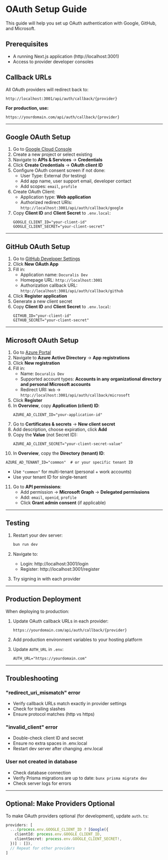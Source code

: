 # OAuth Setup Guide

This guide will help you set up OAuth authentication with Google, GitHub, and Microsoft.

## Prerequisites

- A running Next.js application (http://localhost:3001)
- Access to provider developer consoles

## Callback URLs

All OAuth providers will redirect back to:
```
http://localhost:3001/api/auth/callback/{provider}
```

**For production, use:**
```
https://yourdomain.com/api/auth/callback/{provider}
```

---

## Google OAuth Setup

1. Go to [Google Cloud Console](https://console.cloud.google.com/)
2. Create a new project or select existing
3. Navigate to **APIs & Services** → **Credentials**
4. Click **Create Credentials** → **OAuth client ID**
5. Configure OAuth consent screen if not done:
   - User Type: External (for testing)
   - Add app name, user support email, developer contact
   - Add scopes: `email`, `profile`
6. Create OAuth Client:
   - Application type: **Web application**
   - Authorized redirect URIs: `http://localhost:3001/api/auth/callback/google`
7. Copy **Client ID** and **Client Secret** to `.env.local`:
   ```env
   GOOGLE_CLIENT_ID="your-client-id"
   GOOGLE_CLIENT_SECRET="your-client-secret"
   ```

---

## GitHub OAuth Setup

1. Go to [GitHub Developer Settings](https://github.com/settings/developers)
2. Click **New OAuth App**
3. Fill in:
   - Application name: `Docuralis Dev`
   - Homepage URL: `http://localhost:3001`
   - Authorization callback URL: `http://localhost:3001/api/auth/callback/github`
4. Click **Register application**
5. Generate a new client secret
6. Copy **Client ID** and **Client Secret** to `.env.local`:
   ```env
   GITHUB_ID="your-client-id"
   GITHUB_SECRET="your-client-secret"
   ```

---

## Microsoft OAuth Setup

1. Go to [Azure Portal](https://portal.azure.com/)
2. Navigate to **Azure Active Directory** → **App registrations**
3. Click **New registration**
4. Fill in:
   - Name: `Docuralis Dev`
   - Supported account types: **Accounts in any organizational directory and personal Microsoft accounts**
   - Redirect URI: `Web` → `http://localhost:3001/api/auth/callback/microsoft`
5. Click **Register**
6. In **Overview**, copy **Application (client) ID**:
   ```env
   AZURE_AD_CLIENT_ID="your-application-id"
   ```
7. Go to **Certificates & secrets** → **New client secret**
8. Add description, choose expiration, click **Add**
9. Copy the **Value** (not Secret ID):
   ```env
   AZURE_AD_CLIENT_SECRET="your-client-secret-value"
   ```
10. In **Overview**, copy the **Directory (tenant) ID**:
   ```env
   AZURE_AD_TENANT_ID="common"  # or your specific tenant ID
   ```
   - Use `"common"` for multi-tenant (personal + work accounts)
   - Use your tenant ID for single-tenant
11. Go to **API permissions**:
    - Add permission → **Microsoft Graph** → **Delegated permissions**
    - Add: `email`, `openid`, `profile`
    - Click **Grant admin consent** (if applicable)

---

## Testing

1. Restart your dev server:
   ```bash
   bun run dev
   ```

2. Navigate to:
   - Login: http://localhost:3001/login
   - Register: http://localhost:3001/register

3. Try signing in with each provider

---

## Production Deployment

When deploying to production:

1. Update OAuth callback URLs in each provider:
   ```
   https://yourdomain.com/api/auth/callback/{provider}
   ```

2. Add production environment variables to your hosting platform

3. Update `AUTH_URL` in `.env`:
   ```env
   AUTH_URL="https://yourdomain.com"
   ```

---

## Troubleshooting

### "redirect_uri_mismatch" error
- Verify callback URLs match exactly in provider settings
- Check for trailing slashes
- Ensure protocol matches (http vs https)

### "invalid_client" error
- Double-check client ID and secret
- Ensure no extra spaces in .env.local
- Restart dev server after changing .env.local

### User not created in database
- Check database connection
- Verify Prisma migrations are up to date: `bunx prisma migrate dev`
- Check server logs for errors

---

## Optional: Make Providers Optional

To make OAuth providers optional (for development), update `auth.ts`:

```typescript
providers: [
  ...(process.env.GOOGLE_CLIENT_ID ? [Google({
    clientId: process.env.GOOGLE_CLIENT_ID,
    clientSecret: process.env.GOOGLE_CLIENT_SECRET!,
  })] : []),
  // Repeat for other providers
]
```
